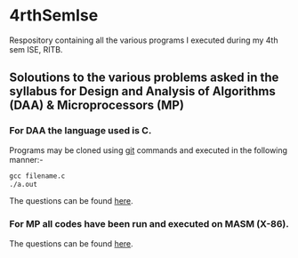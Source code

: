 # 4rthSemIse
Respository containing all the various programs I executed during my 4th sem ISE, RITB.

## Soloutions to the various problems asked in the syllabus for Design and Analysis of Algorithms (DAA) & Microprocessors (MP)

### For DAA the language used is C.
Programs may be cloned using [git](https://services.github.com/on-demand/downloads/github-git-cheat-sheet.pdf) commands and executed in the following manner:-
```cmd
gcc filename.c
./a.out
```
The questions can be found [here](https://github.com/vybhavjain/4rthSemIse/blob/master/DAA%20LAB/Questions.txt).

### For MP all codes have been run and executed on MASM (X-86).
The questions can be found [here](https://github.com/vybhavjain/4rthSemIse/blob/master/Microprocessors%20-X86-/Questions.txt).
